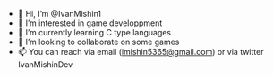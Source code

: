 - 👋 Hi, I’m @IvanMishin1
- 👀 I’m interested in game developpment
- 🌱 I’m currently learning C type languages
- 💞️ I’m looking to collaborate on some games
- 📫 You can reach via email (imishin5365@gmail.com) or via twitter IvanMishinDev

<!---
IvanMishin1/IvanMishin1 is a ✨ special ✨ repository because its `README.md` (this file) appears on your GitHub profile.
You can click the Preview link to take a look at your changes.
--->
